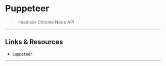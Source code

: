 # Puppeteer

> Headless Chrome Node API

---

## Links & Resources

- [`puppeteer`](https://github.com/GoogleChrome/puppeteer)

---
